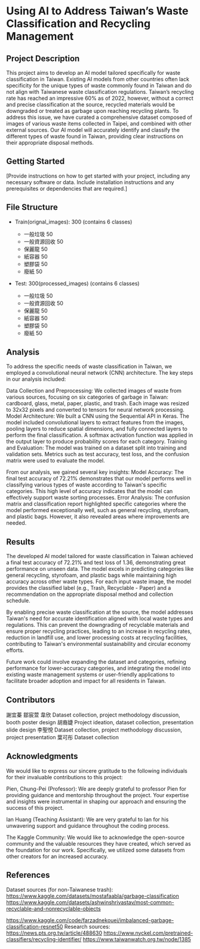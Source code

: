 # Using AI to Address Taiwan’s Waste Classification and Recycling Management

## Project Description

This project aims to develop an AI model tailored specifically for waste classification in Taiwan. Existing AI models from other countries often lack specificity for the unique types of waste commonly found in Taiwan and do not align with Taiwanese waste classification regulations. Taiwan’s recycling rate has reached an impressive 60% as of 2022, however, without a correct and precise classification at the source, recycled materials would be downgraded or treated as garbage upon reaching recycling plants. To address this issue, we have curated a comprehensive dataset composed of images of various waste items collected in Taipei, and combined with other external sources. Our AI model will accurately identify and classify the different types of waste found in Taiwan, providing clear instructions on their appropriate disposal methods.

## Getting Started

[Provide instructions on how to get started with your project, including any necessary software or data. Include installation instructions and any prerequisites or dependencies that are required.]

## File Structure

* Train(orignal_images): 300
  (contains 6 classes)
  -  一般垃圾 50
  -  一般資源回收 50
  -  保麗龍 50
  -  紙容器 50
  -  塑膠袋 50
  -  廢紙 50
 
* Test: 300(processed_images)
  (contains 6 classes)
  -  一般垃圾 50
  -  一般資源回收 50
  -  保麗龍 50
  -  紙容器 50
  -  塑膠袋 50
  -  廢紙 50

## Analysis

To address the specific needs of waste classification in Taiwan, we employed a convolutional neural network (CNN) architecture. The key steps in our analysis included:

Data Collection and Preprocessing: We collected images of waste from various sources, focusing on six categories of garbage in Taiwan: cardboard, glass, metal, paper, plastic, and trash. Each image was resized to 32x32 pixels and converted to tensors for neural network processing.
Model Architecture: We built a CNN using the Sequential API in Keras. The model included convolutional layers to extract features from the images, pooling layers to reduce spatial dimensions, and fully connected layers to perform the final classification. A softmax activation function was applied in the output layer to produce probability scores for each category.
Training and Evaluation: The model was trained on a dataset split into training and validation sets. Metrics such as test accuracy, test loss, and the confusion matrix were used to evaluate the model.

From our analysis, we gained several key insights:
Model Accuracy: The final test accuracy of 72.21% demonstrates that our model performs well in classifying various types of waste according to Taiwan's specific categories. This high level of accuracy indicates that the model can effectively support waste sorting processes.
Error Analysis: The confusion matrix and classification report highlighted specific categories where the model performed exceptionally well, such as general recycling, styrofoam, and plastic bags. However, it also revealed areas where improvements are needed.

## Results

The developed AI model tailored for waste classification in Taiwan achieved a final test accuracy of 72.21% and test loss of 1.36, demonstrating great performance on unseen data. The model excels in predicting categories like general recycling, styrofoam, and plastic bags while maintaining high accuracy across other waste types. For each input waste image, the model provides the classified label (e.g., Trash, Recyclable - Paper) and a recommendation on the appropriate disposal method and collection schedule.

By enabling precise waste classification at the source, the model addresses Taiwan's need for accurate identification aligned with local waste types and regulations. This can prevent the downgrading of recyclable materials and ensure proper recycling practices, leading to an increase in recycling rates, reduction in landfill use, and lower processing costs at recycling facilities, contributing to Taiwan's environmental sustainability and circular economy efforts.

Future work could involve expanding the dataset and categories, refining performance for lower-accuracy categories, and integrating the model into existing waste management systems or user-friendly applications to facilitate broader adoption and impact for all residents in Taiwan.

## Contributors

謝宜蓁
鄒宸萱
韋欣 Dataset collection, project methodology discussion, booth poster design
胡裔婕 Project ideation, dataset collection, presentation slide design
李聖悅 Dataset collection, project methodology discussion, project presentation
葉可彤 Dataset collection

## Acknowledgments

We would like to express our sincere gratitude to the following individuals for their invaluable contributions to this project:

Pien, Chung-Pei (Professor): We are deeply grateful to professor Pien for providing guidance and mentorship throughout the project. Your expertise and insights were instrumental in shaping our approach and ensuring the success of this project.

Ian Huang (Teaching Assistant): We are very grateful to Ian for his unwavering support and guidance throughout the coding process.

The Kaggle Community: We would like to acknowledge the open-source community and the valuable resources they have created, which served as the foundation for our work. Specifically, we utilized some datasets from other creators for an increased accuracy.

## References

Dataset sources (for non-Taiwanese trash):
https://www.kaggle.com/datasets/mostafaabla/garbage-classification
https://www.kaggle.com/datasets/ashwinshrivastav/most-common-recyclable-and-nonrecyclable-objects

https://www.kaggle.com/code/farzadnekouei/imbalanced-garbage-classification-resnet50
Research sources:
https://news.pts.org.tw/article/488630
https://www.nyckel.com/pretrained-classifiers/recycling-identifier/
https://www.taiwanwatch.org.tw/node/1385
